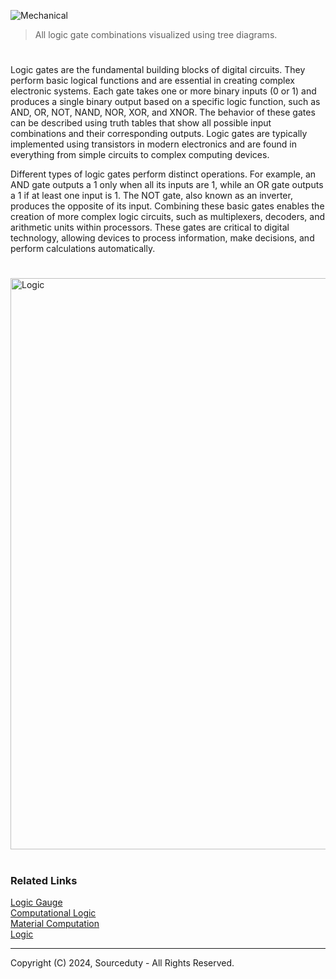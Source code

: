 ![Mechanical](https://github.com/user-attachments/assets/f3cb0aa4-e517-4190-a49c-b56396579ed9)

> All logic gate combinations visualized using tree diagrams.

#

Logic gates are the fundamental building blocks of digital circuits. They perform basic logical functions and are essential in creating complex electronic systems. Each gate takes one or more binary inputs (0 or 1) and produces a single binary output based on a specific logic function, such as AND, OR, NOT, NAND, NOR, XOR, and XNOR. The behavior of these gates can be described using truth tables that show all possible input combinations and their corresponding outputs. Logic gates are typically implemented using transistors in modern electronics and are found in everything from simple circuits to complex computing devices.

Different types of logic gates perform distinct operations. For example, an AND gate outputs a 1 only when all its inputs are 1, while an OR gate outputs a 1 if at least one input is 1. The NOT gate, also known as an inverter, produces the opposite of its input. Combining these basic gates enables the creation of more complex logic circuits, such as multiplexers, decoders, and arithmetic units within processors. These gates are critical to digital technology, allowing devices to process information, make decisions, and perform calculations automatically.

#

<img width="914" alt="Logic" src="https://github.com/user-attachments/assets/855ef479-b7f8-4c11-8e25-dfe924c6e1c7">

#
### Related Links

[Logic Gauge](https://github.com/sourceduty/Logic_Gauge)
<br>
[Computational Logic](https://github.com/sourceduty/Computational_Logic)
<br>
[Material Computation](https://github.com/sourceduty/Material_Computation)
<br>
[Logic](https://github.com/sourceduty/Logic)

***
Copyright (C) 2024, Sourceduty - All Rights Reserved.
